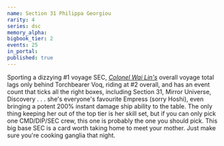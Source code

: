 ```yaml
---
name: Section 31 Philippa Georgiou
rarity: 4
series: dsc
memory_alpha:
bigbook_tier: 2
events: 25
in_portal:
published: true
---
```


Sporting a dizzying #1 voyage SEC, [_Colonel Wai Lin's_](https://www.youtube.com/watch?v=2VrONsVIYI0) overall voyage total lags only behind Torchbearer Voq, riding at #2 overall, and has an event count that ticks all the right boxes, including Section 31, Mirror Universe, Discovery . . . she's everyone's favourite Empress (sorry Hoshi), even bringing a potent 200% instant damage ship ability to the table. The only thing keeping her out of the top tier is her skill set, but if you can only pick one CMD/DIP/SEC crew, this one is probably the one you should pick. This big base SEC is a card worth taking home to meet your mother. Just make sure you're cooking ganglia that night.
